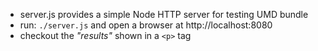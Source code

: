 - server.js provides a simple Node HTTP server for testing UMD bundle
- run: `./server.js` and open a browser at http://localhost:8080
- checkout the _"results"_ shown in a `<p>` tag
